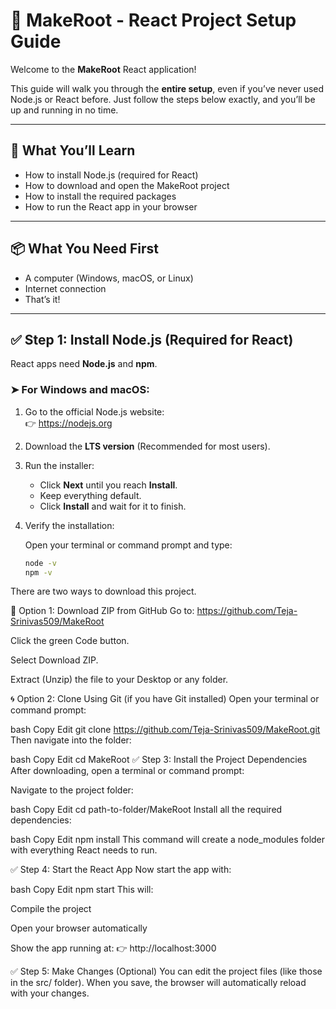 # 🚀 MakeRoot - React Project Setup Guide

Welcome to the **MakeRoot** React application!

This guide will walk you through the **entire setup**, even if you’ve never used Node.js or React before. Just follow the steps below exactly, and you’ll be up and running in no time.

---

## 🧠 What You’ll Learn

- How to install Node.js (required for React)
- How to download and open the MakeRoot project
- How to install the required packages
- How to run the React app in your browser

---

## 📦 What You Need First

- A computer (Windows, macOS, or Linux)
- Internet connection
- That’s it!

---

## ✅ Step 1: Install Node.js (Required for React)

React apps need **Node.js** and **npm**.

### ➤ For Windows and macOS:

1. Go to the official Node.js website:  
   👉 https://nodejs.org

2. Download the **LTS version** (Recommended for most users).

3. Run the installer:
   - Click **Next** until you reach **Install**.
   - Keep everything default.
   - Click **Install** and wait for it to finish.

4. Verify the installation:

   Open your terminal or command prompt and type:
   ```bash
   node -v
   npm -v
There are two ways to download this project.

🔽 Option 1: Download ZIP from GitHub
Go to: https://github.com/Teja-Srinivas509/MakeRoot

Click the green Code button.

Select Download ZIP.

Extract (Unzip) the file to your Desktop or any folder.

🌀 Option 2: Clone Using Git (if you have Git installed)
Open your terminal or command prompt:

bash
Copy
Edit
git clone https://github.com/Teja-Srinivas509/MakeRoot.git
Then navigate into the folder:

bash
Copy
Edit
cd MakeRoot
✅ Step 3: Install the Project Dependencies
After downloading, open a terminal or command prompt:

Navigate to the project folder:

bash
Copy
Edit
cd path-to-folder/MakeRoot
Install all the required dependencies:

bash
Copy
Edit
npm install
This command will create a node_modules folder with everything React needs to run.

✅ Step 4: Start the React App
Now start the app with:

bash
Copy
Edit
npm start
This will:

Compile the project

Open your browser automatically

Show the app running at:
👉 http://localhost:3000

✅ Step 5: Make Changes (Optional)
You can edit the project files (like those in the src/ folder).
When you save, the browser will automatically reload with your changes.
